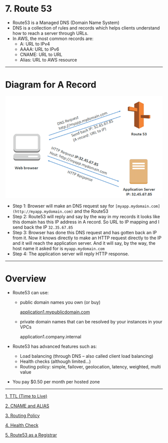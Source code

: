 # 7. Route 53

- Route53 is a Managed DNS (Domain Name System)
- DNS is a collection of rules and records which helps clients understand how to reach a server through URLs.
- In AWS, the most common records are:
    - A: URL to IPv4
    - AAAA: URL to IPv6
    - CNAME: URL to URL
    - Alias: URL to AWS resource

---

# Diagram for A Record

![7%20Route%2053/Untitled.png](7%20Route%2053/Untitled.png)

- Step 1: Browser will make an DNS request say for `[myapp.mydomain.com](http://myapp.mydomain.com)` and the Route53
- Step 2: Route53 will reply and say by the way in my records it looks like this domain has this IP address in A record. So URL to IP mapping and I send back the IP `32.35.67.85`
- Step 3: Browser has done this DNS request and has gotten back an IP from it. Now it knows directly to make an HTTP request directly to the IP and it will reach the application server. And it will say, by the way, the host name it asked for is `myapp.mydomain.com`
- Step 4: The application server will reply HTTP response.

---

# Overview

- Route53 can use:
    - public domain names you own (or buy)

        [application1.mypublicdomain.com](http://application1.mypublicdomain.com/)

    - private domain names that can be resolved by your instances in your VPCs

        application1.company.internal

- Route53 has advanced features such as:
    - Load balancing (through DNS – also called client load balancing)
    - Health checks (although limited…)
    - Routing policy: simple, failover, geolocation, latency, weighted, multi value
- You pay $0.50 per month per hosted zone

---

[1. TTL (Time to Live)](7%20Route%2053/1%20TTL%20Time%20to%20Live.md)

[2. CNAME and ALIAS](7%20Route%2053/2%20CNAME%20and%20ALIAS.md)

[3. Routing Policy](7%20Route%2053/3%20Routing%20Policy.md)

[4. Health Check](7%20Route%2053/4%20Health%20Check.md)

[5. Route53 as a Registrar](7%20Route%2053/5%20Route53%20as%20a%20Registrar.md)